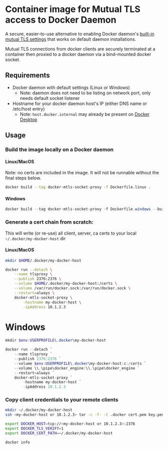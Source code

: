 # Container image for Mutual TLS access to Docker Daemon
A secure, easier-to-use alternative to enabling Docker daemon's [built-in mutual TLS settings](https://docs.docker.com/engine/security/https) that works on default daemon installations.

Mutual TLS connections from docker clients are securely terminated at a container then proxied to a docker daemon via a bind-mounted docker socket. 

## Requirements
* Docker daemon with default settings (Linux or Windows)
  * Note: daemon does not need to be listing on network port, only needs default socket listener
* Hostname for your docker daemon host's IP (either DNS name or /etc/host entry)
  * Note: `host.docker.internal` may already be present on [Docker Desktop](https://docs.docker.com/docker-for-mac/networking/#use-cases-and-workarounds) 

## Usage

### Build the image locally on a Docker daemon
#### Linux/MacOS
Note: no certs are included in the image. It will not be runnable without the final steps below.

```bash
docker build --tag docker-mtls-socket-proxy -f Dockerfile.linux .
```
  
#### Windows
```powershell
docker build --tag docker-mtls-socket-proxy -f Dockerfile.windows --build-arg os_tag=1809 .
```

### Generate a cert chain from scratch:
This will write (or re-use) all client, server, ca certs to your local `~/.docker/my-docker-host` dir

#### Linux/MacOS
```bash
mkdir $HOME/.docker/my-docker-host

docker run --detach \
    --name tlsproxy \
    --publish 2376:2376 \
    --volume $HOME/.docker/my-docker-host:/certs \
    --volume /var/run/docker.sock:/var/run/docker.sock \
    --restart=always \
    docker-mtls-socket-proxy \
        -hostname my-docker-host \
        -ipAddress 10.1.2.3
```

# Windows
```powershell
mkdir $env:USERPROFILE\.docker\my-docker-host

docker run --detach `
    --name tlsproxy `
    --publish 2376:2376 `
    --volume $env:USERPROFILE\.docker\my-docker-host:c:/certs `
    --volume \\.\pipe\docker_engine:\\.\pipe\docker_engine `
    --restart=always `
    docker-mtls-socket-proxy `
        -hostname my-docker-host `
        -ipAddress 10.1.2.3
```

### Copy client credentials to your remote clients

```bash
mkdir ~/.docker/my-docker-host
ssh <my-docker-host or 10.1.2.3> tar -c -f- -C .docker cert.pem key.pem ca.pem | tar -x -f- -C ~/.docker

export DOCKER_HOST=tcp://<my-docker-host or 10.1.2.3>:2376
export DOCKER_TLS_VERIFY=1
export DOCKER_CERT_PATH=~/.docker/my-docker-host

docker info
```
